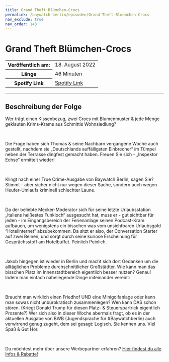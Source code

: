 ```yaml
---
title: Grand Theft Blümchen-Crocs
permalink: /baywatch-berlin/episoden/Grand-Theft-Bluemchen-Crocs
nav_exclude: true
nav_order: 143
---
```


# Grand Theft Blümchen-Crocs
<table class="resp-table dcf-table dcf-table-responsive dcf-table-bordered dcf-table-striped dcf-w-100%">
                    <tbody>
                        <tr>
                            <th scope="row">Veröffentlich am:</th>
                            <td data-label="Veröffentlich am:">18. August 2022</td>
                        </tr>
                        <tr>
                            <th scope="row">Länge </th>
                            <td data-label="Länge ">46 Minuten</td>
                        </tr><tr>
                                <th scope="row">Spotify Link</th>
                                <td data-label="Spotify Link"><a href="https://open.spotify.com/episode/23tuzIyN84My7br2VbzocW">Spotify Link</a></td>
                            </tr></tbody>
                </table>

***

## Beschreibung der Folge

<div>
<p>Wer trägt einen Kissenbezug, zwei Crocs mit Blumenmuster &amp; jede Menge geklauten Krims-Krams aus Schmittis Wohnsiedlung? </p><br/><p>Die Frage haben sich Thomas &amp; seine Nachbarn vergangene Woche auch gestellt, nachdem sie „Deutschlands auffälligsten Einbrecher“ im Tümpel neben der Terrasse dingfest gemacht haben. Freuen Sie sich - „Inspektor Echse“ ermittelt wieder! </p><br/><p>Klingt nach einer True Crime-Ausgabe von Baywatch Berlin, sagen Sie? Stimmt - aber sicher nicht nur wegen dieser Sache, sondern auch wegen Heufer-Umlaufs kriminell schlechter Laune. </p><br/><p>Da der beliebte Mecker-Moderator sich für seine letzte Urlaubsstation „Italiens heißestes Funkloch“ ausgesucht hat, muss er - gut sichtbar für jeden - im Eingangsbereich der Ferienanlage seinen Podcast-Kram aufbauen, um wenigstens ein bisschen was vom unsichtbaren Urlaubsgold “Hotelinternet” abzubekommen. Da sitzt er also, der Conversation Starter auf zwei Beinen, und sorgt durch seine kuriose Erscheinung für Gesprächsstoff am Hotelbuffet. Peinlich Peinlich. </p><br/><p>Jakob hingegen ist wieder in Berlin und macht sich dort Gedanken um die alltäglichen Probleme durchschnittlicher Großstädter. Wie kann man das bisschen Platz im Innenstadtbereich eigentlich besser nutzen? Genau! Indem man einfach naheliegende Dinge miteinander vereint:</p><br/><p>Braucht man wirklich einen Friedhof UND eine Minigolfanlage oder kann man sowas nicht unbürokratisch zusammenlegen? Wen kann DAS schon stören. (Kriegt Donald Trump für diesen Platz- &amp; Steuerspartrick eigentlich Prozente?) Wer sich also in dieser Woche abermals fragt, ob es in der aktuellen Ausgabe  von BWB (Jugendsprache für #Baywatchberlin) auch verwirrend genug zugeht, dem sei gesagt: Logisch. Sie kennen uns. Viel Spaß &amp; Gut Hör.</p><br/><p>Du möchtest mehr über unsere Werbepartner erfahren? <a href="https://linktr.ee/BaywatchBerlin" rel="nofollow">Hier findest du alle Infos &amp; Rabatte!</a></p>  
</div>

